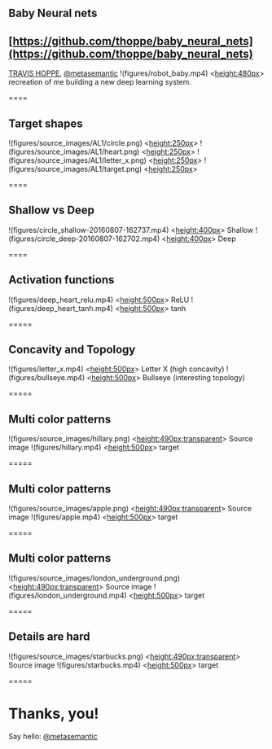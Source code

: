 ## Baby Neural nets
[https://github.com/thoppe/baby_neural_nets](https://github.com/thoppe/baby_neural_nets)
----------
[TRAVIS HOPPE](http://thoppe.github.io/), [@metasemantic](https://twitter.com/metasemantic)
!(figures/robot_baby.mp4) <<height:480px>> recreation of me building a new deep learning system.

====

## Target shapes

!(figures/source_images/AL1/circle.png) <<height:250px>>
!(figures/source_images/AL1/heart.png) <<height:250px>>
!(figures/source_images/AL1/letter_x.png) <<height:250px>>
!(figures/source_images/AL1/target.png) <<height:250px>>

====

## Shallow vs Deep

!(figures/circle_shallow-20160807-162737.mp4) <<height:400px>> Shallow
!(figures/circle_deep-20160807-162702.mp4) <<height:400px>> Deep

====

## Activation functions

!(figures/deep_heart_relu.mp4) <<height:500px>> ReLU
!(figures/deep_heart_tanh.mp4) <<height:500px>> tanh

=====

## Concavity and Topology

!(figures/letter_x.mp4) <<height:500px>> Letter X (high concavity)
!(figures/bullseye.mp4) <<height:500px>> Bullseye (interesting topology)
  
=====

## Multi color patterns

!(figures/source_images/hillary.png) <<height:490px;transparent>> Source image
!(figures/hillary.mp4) <<height:500px>> target
  
=====

## Multi color patterns

!(figures/source_images/apple.png) <<height:490px;transparent>> Source image
!(figures/apple.mp4) <<height:500px>> target
  
=====

## Multi color patterns

!(figures/source_images/london_underground.png) <<height:490px;transparent>> Source image
!(figures/london_underground.mp4) <<height:500px>> target
  
=====

## Details are hard

!(figures/source_images/starbucks.png) <<height:490px;transparent>> Source image
!(figures/starbucks.mp4) <<height:500px>> target

=====
 
    
#  Thanks, you!
Say hello: [@metasemantic](https://twitter.com/metasemantic)
